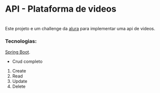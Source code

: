 # API - Plataforma de videos <h1>
Este projeto e um challenge da [alura](https://www.alura.com.br/) para implementar uma api de videos.


### Tecnologias:
[Spring Boot](https://spring.io/).

* Crud completo

1. Create
2. Read
3. Update
4. Delete



